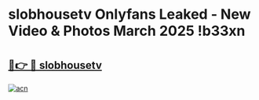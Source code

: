 # slobhousetv Onlyfans Leaked - New Video & Photos March 2025 !b33xn

# <h2><a href="https://0jhdze.iuczelnia.edu.pl?title=slobhousetv&ref=b33xn">🔗👉 🔴 slobhousetv</a></h2>

[![acn](https://github.com/user-attachments/assets/0f9c940e-d8b0-45ae-aac7-cd30a18b3e1c)](https://0jhdze.iuczelnia.edu.pl?title=slobhousetv&ref=b33xn)

